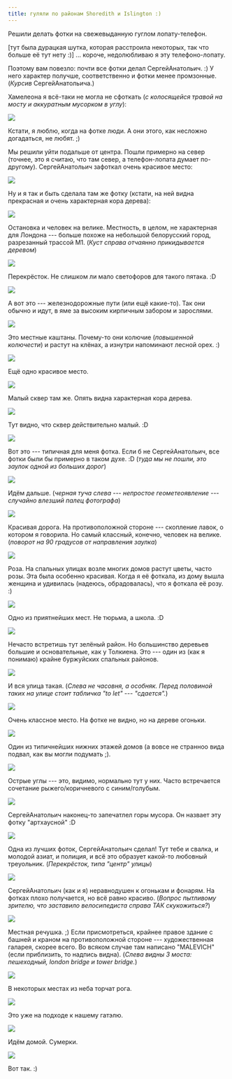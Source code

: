 ```yaml
---
title: гуляли по районам Shoredith и Islington :)
---
```


Решили делать фотки на свежевыданную гуглом лопату-телефон.

[тут была дурацкая шутка, которая расстроила некоторых, так что больше её тут нету :)]
... короче, недолюбливаю я эту телефоно-лопату.

Поэтому вам повезло: почти все фотки делал СергейАнатольич. :)
У него характер получше, соответственно и фотки менее промзонные.
(_Курсив_ СергейАнатольича.)

Хамелеона я всё-таки не могла не сфоткать (_с колосящейся травой на мосту и аккуратным мусорком в углу_):

![](/images/2014-09-28/IMG_20140927_150124.jpg)

Кстати, я люблю, когда на фотке люди.
А они этого, как несложно догадаться, не любят. ;)

Мы решили уйти подальше от центра.
Пошли примерно на север (точнее, это я считаю, что там север,
а телефон-лопата думает по-другому).
СергейАнатольич зафоткал очень красивое место:

![](/images/2014-09-28/IMG_20140927_153057.jpg)

Ну и я так и быть сделала там же фотку
(кстати, на ней видна прекрасная и очень характерная кора дерева):

![](/images/2014-09-28/IMG_20140927_153130.jpg)

Остановка и человек на велике.
Местность, в целом, не характерная для Лондона ---
больше похоже на небольшой белорусский город, разрезанный трассой M1.
(_Куст справа отчаянно прикидывается деревом_)

![](/images/2014-09-28/IMG_20140927_153444.jpg)

Перекрёсток.
Не слишком ли мало светофоров для такого пятака. :D

![](/images/2014-09-28/IMG_20140927_154634.jpg)

А вот это --- железнодорожные пути (или ещё какие-то).
Так они обычно и идут, в яме за высоким кирпичным забором и зарослями.

![](/images/2014-09-28/IMG_20140927_155045.jpg)

Это местные каштаны.
Почему-то они колючие (_повышенной колючести_) и растут на клёнах,
а изнутри напоминают лесной орех. :)

![](/images/2014-09-28/IMG_20140927_155827.jpg)

Ещё одно красивое место.

![](/images/2014-09-28/IMG_20140927_160112.jpg)

Малый сквер там же. Опять видна характерная кора дерева.

![](/images/2014-09-28/IMG_20140927_160209.jpg)

Тут видно, что сквер действительно малый. :D

![](/images/2014-09-28/IMG_20140927_160214.jpg)

Вот это --- типичная для меня фотка.
Если б не СергейАнатольич, все фотки были бы примерно в таком духе. :D
(_туда мы не пошли, это заулок одной из больших дорог_)

![](/images/2014-09-28/IMG_20140927_160326.jpg)

Идём дальше. (_черная туча слева --- непростое геометеоявление --- случайно влезший палец фотографа_)

![](/images/2014-09-28/IMG_20140927_160707.jpg)

Красивая дорога.
На противоположной стороне --- скопление лавок, о котором я говорила.
Но самый классный, конечно, человек на велике. (_поворот на 90 градусов от направления заулка_)

![](/images/2014-09-28/IMG_20140927_160835.jpg)

Роза.
На спальных улицах возле многих домов растут цветы, часто розы.
Эта была особенно красивая.
Когда я её фоткала, из дому вышла женщина и удивилась (надеюсь, обрадовалась),
что я фоткала её розу. :)

![](/images/2014-09-28/IMG_20140927_161213.jpg)

Одно из приятнейших мест.
Не тюрьма, а школа. :D

![](/images/2014-09-28/IMG_20140927_161419.jpg)

Нечасто встретишь тут зелёный район.
Но большинство деревьев большие и основательные, как у Толкиена.
Это --- один из (как я понимаю) крайне буржуйских спальных районов.

![](/images/2014-09-28/IMG_20140927_163447.jpg)

И вся улица такая.
(_Слева не часовня, а особняк. Перед половиной таких на улице стоит табличка "to let" --- "сдается"._)

![](/images/2014-09-28/IMG_20140927_163754.jpg)

Очень классное место.
На фотке не видно, но на дереве огоньки.

![](/images/2014-09-28/IMG_20140927_171402.jpg)

Один из типичнейших нижних этажей домов
(а вовсе не странноо вида подвал, как вы могли подумать ;).

![](/images/2014-09-28/IMG_20140927_172509.jpg)

Острые углы --- это, видимо, нормально тут у них.
Часто встречается сочетание рыжего/коричневого с синим/голубым.

![](/images/2014-09-28/IMG_20140927_172853.jpg)

СергейАнатольич наконец-то запечатлел горы мусора.
Он назвает эту фотку "артхаусной" :D

![](/images/2014-09-28/IMG_20140927_173815.jpg)

Одна из лучших фоток, СергейАнатольич сделал!
Тут тебе и свалка, и молодой азиат, и полиция, и всё это образует
какой-то любовный треуольник.
(_Перекрёсток, типа "центр" улицы_)

![](/images/2014-09-28/IMG_20140927_173932.jpg)

СергейАнатольич (как и я) неравнодушен к огонькам и фонарям.
На фотках плохо получается, но всё равно красиво.
(_Вопрос пытливому зрителю, что заставило велосипедиста справа ТАК скукожиться?_)

![](/images/2014-09-28/IMG_20140927_175326.jpg)

Местная речушка. ;)
Если присмотреться, крайнее правое здание с башней и краном на противоположной стороне ---
художественная галарея, скорее всего.
Во всяком случае там написано "MALEVICH" (если приблизить, то надпись видна).
(_Слева видны 3 моста: пешеходный, london bridge  и tower bridge._)

![](/images/2014-09-28/IMG_20140927_180943.jpg)

В некоторых местах из неба торчат рога.

![](/images/2014-09-28/IMG_20140927_182027.jpg)

Это уже на подходе к нашему гатэлю.

![](/images/2014-09-28/IMG_20140927_183710.jpg)

Идём домой. Сумерки.

![](/images/2014-09-28/IMG_20140927_183748.jpg)

Вот так. :)
